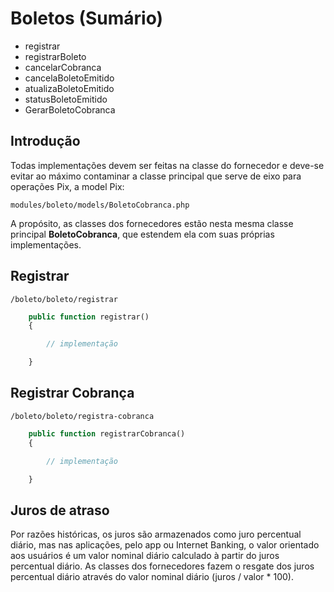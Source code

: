 # Boletos (Sumário)
- registrar
- registrarBoleto
- cancelarCobranca
- cancelaBoletoEmitido
- atualizaBoletoEmitido
- statusBoletoEmitido
- GerarBoletoCobranca

## Introdução
Todas implementações devem ser feitas na classe do fornecedor e deve-se evitar ao máximo contaminar a classe principal que serve de eixo para operações Pix, a model Pix:
```
modules/boleto/models/BoletoCobranca.php
```
A propósito, as classes dos fornecedores estão nesta mesma classe principal **BoletoCobranca**, que estendem ela com suas próprias implementações.
## Registrar
```
/boleto/boleto/registrar
```
```php
    public function registrar()
    {

        // implementação

    }
```
## Registrar Cobrança
```
/boleto/boleto/registra-cobranca
```
```php
    public function registrarCobranca()
    {

        // implementação

    }
```
## Juros de atraso
Por razões históricas, os juros são armazenados como juro percentual diário, mas nas aplicações, pelo app ou Internet Banking, o valor orientado aos usuários é um valor nominal diário calculado à partir do juros percentual diário. As classes dos fornecedores fazem o resgate dos juros percentual diário através do valor nominal diário (juros / valor * 100).
